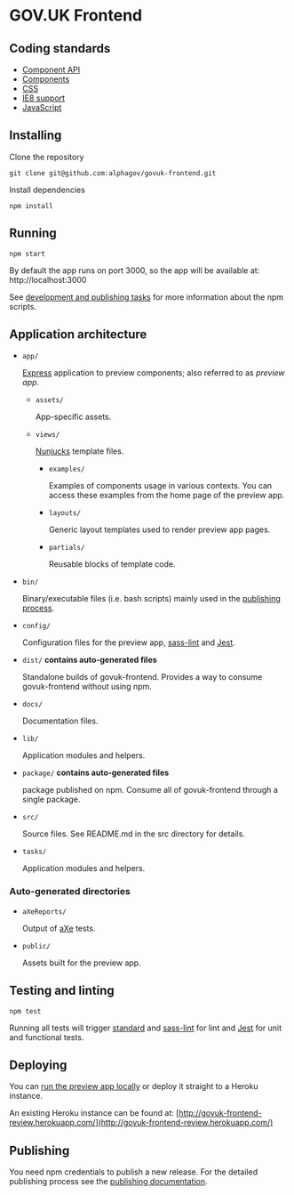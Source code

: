 # GOV.UK Frontend

## Coding standards

- [Component API](component-api.md)
- [Components](components.md)
- [CSS](coding-standards/css.md)
- [IE8 support](legacy-ie.md)
- [JavaScript](coding-standards/js.md)

## Installing

Clone the repository

```
git clone git@github.com:alphagov/govuk-frontend.git
```

Install dependencies

```
npm install
```

## Running

```
npm start
```
By default the app runs on port 3000, so the app will be available at: http://localhost:3000

See [development and publishing tasks](development-and-publish-tasks.md) for more information about the npm scripts.

## Application architecture

- `app/`

  [Express](https://github.com/expressjs/express) application to preview components; also referred to as _preview app_.

  - `assets/`

    App-specific assets.

  - `views/`

    [Nunjucks](https://github.com/mozilla/nunjucks) template files.

    - `examples/`

      Examples of components usage in various contexts. You can access these examples from the home page of the preview app.

    - `layouts/`

      Generic layout templates used to render preview app pages.

    - `partials/`

      Reusable blocks of template code.

- `bin/`

  Binary/executable files (i.e. bash scripts) mainly used in the [publishing process]((publishing.md)).

- `config/`

  Configuration files for the preview app, [sass-lint](https://github.com/sasstools/sass-lint) and [Jest](https://github.com/facebook/jest).


- `dist/` **contains auto-generated files**

  Standalone builds of govuk-frontend. Provides a way to consume govuk-frontend without using npm.

- `docs/`

  Documentation files.

- `lib/`

  Application modules and helpers.

- `package/` **contains auto-generated files**

  package published on npm.
  Consume all of govuk-frontend through a single package.

- `src/`

  Source files. See README.md in the src directory for details.

- `tasks/`

  Application modules and helpers.


### Auto-generated directories  

- `aXeReports/`

  Output of [aXe](https://github.com/dequelabs/axe-core) tests.

- `public/`

  Assets built for the preview app.

## Testing and linting

```
npm test
```

Running all tests will trigger [standard](https://github.com/standard/standard) and [sass-lint](https://github.com/sasstools/sass-lint) for lint and [Jest](https://github.com/facebook/jest) for unit and functional tests.

## Deploying
You can [run the preview app locally](#running) or deploy it straight to a Heroku instance.

An existing Heroku instance can be found at: [http://govuk-frontend-review.herokuapp.com/](http://govuk-frontend-review.herokuapp.com/)

## Publishing
You need npm credentials to publish a new release. For the detailed publishing process see the [publishing  documentation](publishing.md).
